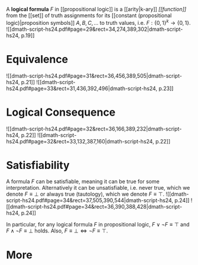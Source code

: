 
A **logical formula** $F$ in [[propositional logic]] is a [[arity|k-ary]] *[[function]]* from the [[set]] of truth assignments for its [[constant (propositional logic)|proposition symbols]] $A, B, C, \dots$ to truth values, i.e. $F :\{0, 1\}^k \to \{0,1\}$.
![[dmath-script-hs24.pdf#page=29&rect=34,274,389,302|dmath-script-hs24, p.19]]

# Equivalence
![[dmath-script-hs24.pdf#page=31&rect=36,456,389,505|dmath-script-hs24, p.21]]
![[dmath-script-hs24.pdf#page=33&rect=31,436,392,496|dmath-script-hs24, p.23]]


# Logical Consequence
![[dmath-script-hs24.pdf#page=32&rect=36,166,389,232|dmath-script-hs24, p.22]]
![[dmath-script-hs24.pdf#page=32&rect=33,132,387,160|dmath-script-hs24, p.22]]


# Satisfiability
A formula $F$ can be satisfiable, meaning it can be true for some interpretation. Alternatively it can be unsatisfiable, i.e. never true, which we denote $F\equiv \bot$ or always true (tautology), which we denote $F\equiv \top$.
![[dmath-script-hs24.pdf#page=34&rect=37,505,390,544|dmath-script-hs24, p.24]]
![[dmath-script-hs24.pdf#page=34&rect=36,390,388,428|dmath-script-hs24, p.24]]

In particular, for any logical formula $F$ in propositional logic, $F\lor \neg F \equiv \top$ and $F\land \neg F \equiv \bot$ holds. Also, $F\equiv \bot \iff \neg F \equiv \top$.


# More
